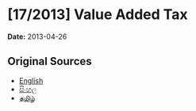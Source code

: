 # [17/2013] Value Added Tax

**Date:** 2013-04-26

## Original Sources

- [English](https://documents.gov.lk/view/acts/2013/4/17-2013_E.pdf)
- [සිංහල](https://documents.gov.lk/view/acts/2013/4/17-2013_S.pdf)
- [தமிழ்](https://documents.gov.lk/view/acts/2013/4/17-2013_T.pdf)
